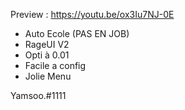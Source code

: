 Preview : https://youtu.be/ox3Iu7NJ-0E

- Auto Ecole (PAS EN JOB)
- RageUI V2
- Opti à 0.01
- Facile a config
- Jolie Menu

Yamsoo.#1111
